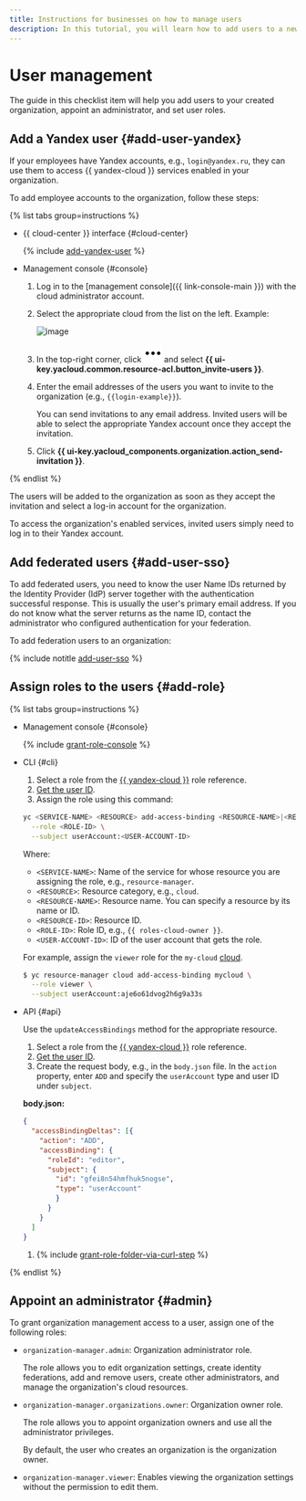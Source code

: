 ```yaml
---
title: Instructions for businesses on how to manage users
description: In this tutorial, you will learn how to add users to a new organization, appoint an administrator, and set user roles as a business.
---
```



# User management

The guide in this checklist item will help you add users to your created organization, appoint an administrator, and set user roles.

## Add a Yandex user {#add-user-yandex}

If your employees have Yandex accounts, e.g., `login@yandex.ru`, they can use them to access {{ yandex-cloud }} services enabled in your organization.

To add employee accounts to the organization, follow these steps:

{% list tabs group=instructions %}

- {{ cloud-center }} interface {#cloud-center}

  {% include [add-yandex-user](../../_includes/organization/add-yandex-user.md) %}

- Management console {#console}

    1. Log in to the [management console]({{ link-console-main }}) with the cloud administrator account.

    1. Select the appropriate cloud from the list on the left. Example:

        ![image](../../_assets/resource-manager/switch-cloud-n-n.png)

    1. In the top-right corner, click ![icon-users](../../_assets/console-icons/ellipsis.svg) and select **{{ ui-key.yacloud.common.resource-acl.button_invite-users }}**.

    1. Enter the email addresses of the users you want to invite to the organization (e.g., `{{login-example}}`).

        You can send invitations to any email address. Invited users will be able to select the appropriate Yandex account once they accept the invitation.

    1. Click **{{ ui-key.yacloud_components.organization.action_send-invitation }}**.

{% endlist %}

The users will be added to the organization as soon as they accept the invitation and select a log-in account for the organization.

To access the organization's enabled services, invited users simply need to log in to their Yandex account.

## Add federated users {#add-user-sso}

To add federated users, you need to know the user Name IDs returned by the Identity Provider (IdP) server together with the authentication successful response. This is usually the user's primary email address. If you do not know what the server returns as the name ID, contact the administrator who configured authentication for your federation.

To add federation users to an organization:

{% include notitle [add-user-sso](../../_includes/organization/add-user-sso.md) %}

## Assign roles to the users {#add-role}

{% list tabs group=instructions %}

- Management console {#console}

  {% include [grant-role-console](../../_includes/grant-role-console.md) %}


- CLI {#cli}

  1. Select a role from the [{{ yandex-cloud }}](../../iam/roles-reference.md) role reference.
  1. [Get the user ID](../../organization/operations/users-get.md).
  1. Assign the role using this command:

    ```bash
    yc <SERVICE-NAME> <RESOURCE> add-access-binding <RESOURCE-NAME>|<RESOURCE-ID> \
      --role <ROLE-ID> \
      --subject userAccount:<USER-ACCOUNT-ID>
    ```

    Where:

    * `<SERVICE-NAME>`: Name of the service for whose resource you are assigning the role, e.g., `resource-manager`.
    * `<RESOURCE>`: Resource category, e.g., `cloud`.
    * `<RESOURCE-NAME>`: Resource name. You can specify a resource by its name or ID.
    * `<RESOURCE-ID>`: Resource ID.
    * `<ROLE-ID>`: Role ID, e.g., `{{ roles-cloud-owner }}`.
    * `<USER-ACCOUNT-ID>`: ID of the user account that gets the role.

    For example, assign the `viewer` role for the `my-cloud` [cloud](../../resource-manager/concepts/resources-hierarchy.md#folder).

    ```bash
    $ yc resource-manager cloud add-access-binding mycloud \
      --role viewer \
      --subject userAccount:aje6o61dvog2h6g9a33s
    ```

- API {#api}

  Use the `updateAccessBindings` method for the appropriate resource.

  1. Select a role from the [{{ yandex-cloud }}](../../iam/roles-reference.md) role reference.
  1. [Get the user ID](../../organization/operations/users-get.md).
  1. Create the request body, e.g., in the `body.json` file. In the `action` property, enter `ADD` and specify the `userAccount` type and user ID under `subject`.

    **body.json:**
    ```json
    {
      "accessBindingDeltas": [{
        "action": "ADD",
        "accessBinding": {
          "roleId": "editor",
          "subject": {
            "id": "gfei8n54hmfhuk5nogse",
            "type": "userAccount"
            }
          }
        }
      ]
    }
    ```

  1. {% include [grant-role-folder-via-curl-step](../../_includes/iam/grant-role-folder-via-curl-step.md) %} 
  
{% endlist %}


## Appoint an administrator {#admin}

To grant organization management access to a user, assign one of the following roles:

* `organization-manager.admin`: Organization administrator role.
  
  The role allows you to edit organization settings, create identity federations, add and remove users, create other administrators, and manage the organization's cloud resources.

* `organization-manager.organizations.owner`: Organization owner role.
  
  The role allows you to appoint organization owners and use all the administrator privileges.
  
  By default, the user who creates an organization is the organization owner.

* `organization-manager.viewer`: Enables viewing the organization settings without the permission to edit them.
